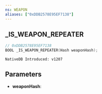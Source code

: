 ```yaml
---
ns: WEAPON
aliases: ["0xDDB2578E95EF7138"]
---
```

## _IS_WEAPON_REPEATER

```c
// 0xDDB2578E95EF7138
BOOL _IS_WEAPON_REPEATER(Hash weaponHash);
```

```
NativeDB Introduced: v1207
```

## Parameters
* **weaponHash**:

